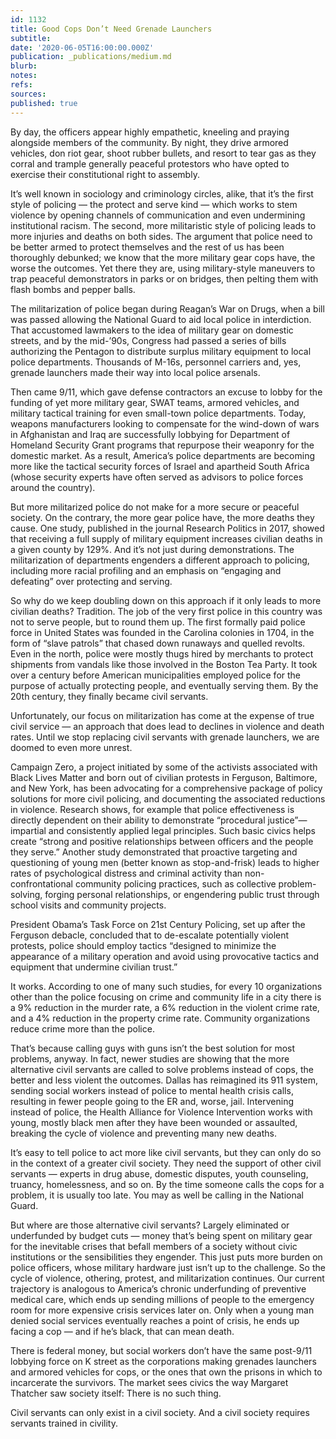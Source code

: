 ```yaml
---
id: 1132
title: Good Cops Don’t Need Grenade Launchers
subtitle: 
date: '2020-06-05T16:00:00.000Z'
publication: _publications/medium.md
blurb: 
notes: 
refs: 
sources: 
published: true
---
```

By day, the officers appear highly empathetic, kneeling and praying alongside members of the community. By night, they drive armored vehicles, don riot gear, shoot rubber bullets, and resort to tear gas as they corral and trample generally peaceful protestors who have opted to exercise their constitutional right to assembly.

It’s well known in sociology and criminology circles, alike, that it’s the first style of policing — the protect and serve kind — which works to stem violence by opening channels of communication and even undermining institutional racism. The second, more militaristic style of policing leads to more injuries and deaths on both sides. The argument that police need to be better armed to protect themselves and the rest of us has been thoroughly debunked; we know that the more military gear cops have, the worse the outcomes. Yet there they are, using military-style maneuvers to trap peaceful demonstrators in parks or on bridges, then pelting them with flash bombs and pepper balls.

The militarization of police began during Reagan’s War on Drugs, when a bill was passed allowing the National Guard to aid local police in interdiction. That accustomed lawmakers to the idea of military gear on domestic streets, and by the mid-’90s, Congress had passed a series of bills authorizing the Pentagon to distribute surplus military equipment to local police departments. Thousands of M-16s, personnel carriers and, yes, grenade launchers made their way into local police arsenals.

Then came 9/11, which gave defense contractors an excuse to lobby for the funding of yet more military gear, SWAT teams, armored vehicles, and military tactical training for even small-town police departments. Today, weapons manufacturers looking to compensate for the wind-down of wars in Afghanistan and Iraq are successfully lobbying for Department of Homeland Security Grant programs that repurpose their weaponry for the domestic market. As a result, America’s police departments are becoming more like the tactical security forces of Israel and apartheid South Africa (whose security experts have often served as advisors to police forces around the country).

But more militarized police do not make for a more secure or peaceful society. On the contrary, the more gear police have, the more deaths they cause. One study, published in the journal Research Politics in 2017, showed that receiving a full supply of military equipment increases civilian deaths in a given county by 129%. And it’s not just during demonstrations. The militarization of departments engenders a different approach to policing, including more racial profiling and an emphasis on “engaging and defeating” over protecting and serving.

So why do we keep doubling down on this approach if it only leads to more civilian deaths? Tradition. The job of the very first police in this country was not to serve people, but to round them up. The first formally paid police force in United States was founded in the Carolina colonies in 1704, in the form of “slave patrols” that chased down runaways and quelled revolts. Even in the north, police were mostly thugs hired by merchants to protect shipments from vandals like those involved in the Boston Tea Party. It took over a century before American municipalities employed police for the purpose of actually protecting people, and eventually serving them. By the 20th century, they finally became civil servants.

Unfortunately, our focus on militarization has come at the expense of true civil service — an approach that does lead to declines in violence and death rates. Until we stop replacing civil servants with grenade launchers, we are doomed to even more unrest.

Campaign Zero, a project initiated by some of the activists associated with Black Lives Matter and born out of civilian protests in Ferguson, Baltimore, and New York, has been advocating for a comprehensive package of policy solutions for more civil policing, and documenting the associated reductions in violence. Research shows, for example that police effectiveness is directly dependent on their ability to demonstrate “procedural justice”—impartial and consistently applied legal principles. Such basic civics helps create “strong and positive relationships between officers and the people they serve.” Another study demonstrated that proactive targeting and questioning of young men (better known as stop-and-frisk) leads to higher rates of psychological distress and criminal activity than non-confrontational community policing practices, such as collective problem-solving, forging personal relationships, or engendering public trust through school visits and community projects. 

President Obama’s Task Force on 21st Century Policing, set up after the Ferguson debacle, concluded that to de-escalate potentially violent protests, police should employ tactics “designed to minimize the appearance of a military operation and avoid using provocative tactics and equipment that undermine civilian trust.”

It works. According to one of many such studies, for every 10 organizations other than the police focusing on crime and community life in a city there is a 9% reduction in the murder rate, a 6% reduction in the violent crime rate, and a 4% reduction in the property crime rate. Community organizations reduce crime more than the police.

That’s because calling guys with guns isn’t the best solution for most problems, anyway. In fact, newer studies are showing that the more alternative civil servants are called to solve problems instead of cops, the better and less violent the outcomes. Dallas has reimagined its 911 system, sending social workers instead of police to mental health crisis calls, resulting in fewer people going to the ER and, worse, jail. Intervening instead of police, the Health Alliance for Violence Intervention works with young, mostly black men after they have been wounded or assaulted, breaking the cycle of violence and preventing many new deaths.

It’s easy to tell police to act more like civil servants, but they can only do so in the context of a greater civil society. They need the support of other civil servants — experts in drug abuse, domestic disputes, youth counseling, truancy, homelessness, and so on. By the time someone calls the cops for a problem, it is usually too late. You may as well be calling in the National Guard.

But where are those alternative civil servants? Largely eliminated or underfunded by budget cuts — money that’s being spent on military gear for the inevitable crises that befall members of a society without civic institutions or the sensibilities they engender. This just puts more burden on police officers, whose military hardware just isn’t up to the challenge. So the cycle of violence, othering, protest, and militarization continues.
Our current trajectory is analogous to America’s chronic underfunding of preventive medical care, which ends up sending millions of people to the emergency room for more expensive crisis services later on. Only when a young man denied social services eventually reaches a point of crisis, he ends up facing a cop — and if he’s black, that can mean death.

There is federal money, but social workers don’t have the same post-9/11 lobbying force on K street as the corporations making grenades launchers and armored vehicles for cops, or the ones that own the prisons in which to incarcerate the survivors. The market sees civics the way Margaret Thatcher saw society itself: There is no such thing.

Civil servants can only exist in a civil society. And a civil society requires servants trained in civility.
